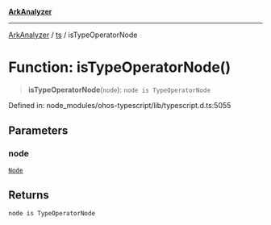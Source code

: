 [**ArkAnalyzer**](../../../../README.md)

***

[ArkAnalyzer](../../../../globals.md) / [ts](../README.md) / isTypeOperatorNode

# Function: isTypeOperatorNode()

> **isTypeOperatorNode**(`node`): `node is TypeOperatorNode`

Defined in: node\_modules/ohos-typescript/lib/typescript.d.ts:5055

## Parameters

### node

[`Node`](../interfaces/Node.md)

## Returns

`node is TypeOperatorNode`
